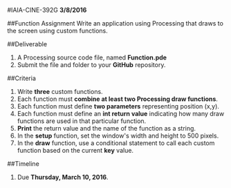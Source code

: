 #IAIA-CINE-392G
**3/8/2016**

##Function Assignment
Write an application using Processing that draws to the screen using custom functions.  

##Deliverable  
1. A Processing source code file, named **Function.pde**  
2. Submit the file and folder to your **GitHub** repository.  

##Criteria
1. Write **three** custom functions.  
2. Each function must **combine at least two Processing draw functions**.  
2. Each function must define **two parameters** representing position (x,y).  
3. Each function must define an **int return value** indicating how many draw functions are used in that particular function.  
4. **Print** the return value and the name of the function as a string.
5. In the **setup** function, set the window's width and height to 500 pixels.
6. In the **draw** function, use a conditional statement to call each custom function based on the current **key** value.

##Timeline
1. Due **Thursday, March 10, 2016**.
